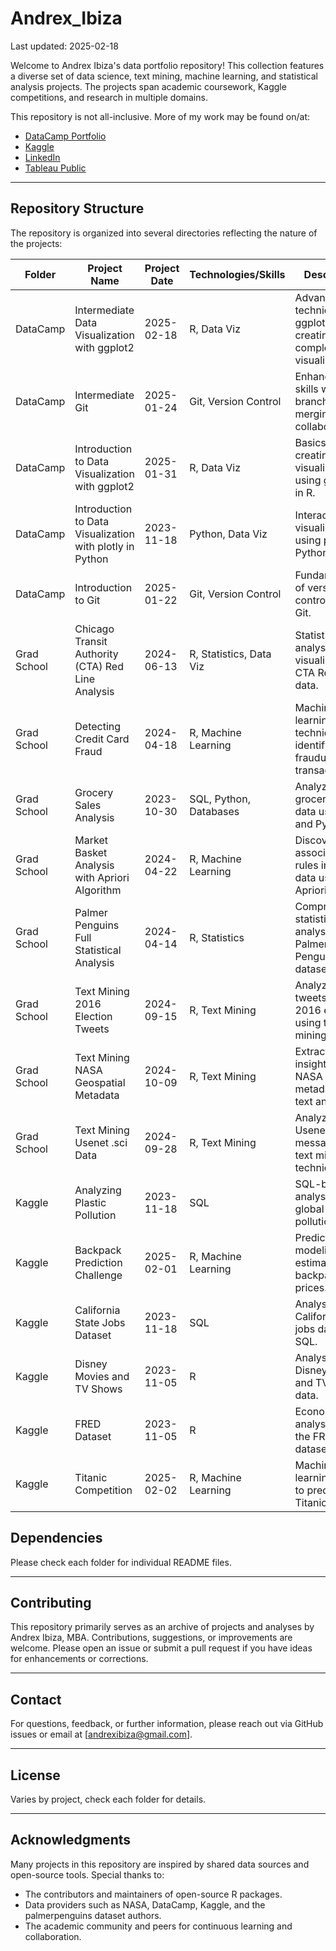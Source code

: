 # Andrex_Ibiza
Last updated: 2025-02-18

Welcome to Andrex Ibiza's data portfolio repository! This collection features a diverse set of data science, text mining, machine learning, and statistical analysis projects. The projects span academic coursework, Kaggle competitions, and research in multiple domains.

This repository is not all-inclusive. More of my work may be found on/at:
- [DataCamp Portfolio](https://www.datacamp.com/portfolio/andrexibiza)
- [Kaggle](https://www.kaggle.com/andrexibiza)
- [LinkedIn](https://www.linkedin.com/in/andrexibiza/)
- [Tableau Public](https://public.tableau.com/app/profile/andrex.ibiza/vizzes)
---

## Repository Structure

The repository is organized into several directories reflecting the nature of the projects:

| Folder | Project Name | Project Date | Technologies/Skills | Description | 
| --- | --- | --- | --- | --- |
| DataCamp | Intermediate Data Visualization with ggplot2 | 2025-02-18 | R, Data Viz | Advanced techniques in ggplot2 for creating complex visualizations. |
| DataCamp | Intermediate Git | 2025-01-24 | Git, Version Control | Enhances Git skills with branching, merging, and collaboration. |
| DataCamp | Introduction to Data Visualization with ggplot2 | 2025-01-31 | R, Data Viz | Basics of creating visualizations using ggplot2 in R. |
| DataCamp | Introduction to Data Visualization with plotly in Python | 2023-11-18 | Python, Data Viz | Interactive visualizations using plotly in Python. |
| DataCamp | Introduction to Git | 2025-01-22 | Git, Version Control | Fundamentals of version control using Git. |
| Grad School | Chicago Transit Authority (CTA) Red Line Analysis | 2024-06-13 | R, Statistics, Data Viz | Statistical analysis and visualization of CTA Red Line data. |
| Grad School | Detecting Credit Card Fraud | 2024-04-18 | R, Machine Learning | Machine learning techniques to identify fraudulent transactions. |
| Grad School | Grocery Sales Analysis | 2023-10-30 | SQL, Python, Databases | Analyzing grocery sales data using SQL and Python. |
| Grad School | Market Basket Analysis with Apriori Algorithm | 2024-04-22 | R, Machine Learning | Discovering association rules in retail data using Apriori. |
| Grad School | Palmer Penguins Full Statistical Analysis | 2024-04-14 | R, Statistics | Comprehensive statistical analysis of the Palmer Penguins dataset. |
| Grad School | Text Mining 2016 Election Tweets | 2024-09-15 | R, Text Mining | Analyzing tweets from the 2016 election using text mining. |
| Grad School | Text Mining NASA Geospatial Metadata | 2024-10-09 | R, Text Mining | Extracting insights from NASA metadata using text analysis. |
| Grad School | Text Mining Usenet .sci Data | 2024-09-28 | R, Text Mining | Analyzing Usenet messages with text mining techniques. |
| Kaggle  | Analyzing Plastic Pollution | 2023-11-18 | SQL | SQL-based analysis of global plastic pollution data. |
| Kaggle | Backpack Prediction Challenge | 2025-02-01 | R, Machine Learning | Predictive modeling to estimate backpack prices. |
| Kaggle | California State Jobs Dataset | 2023-11-18 | SQL | Analysis of California state jobs data using SQL. |
| Kaggle | Disney Movies and TV Shows | 2023-11-05 | R | Analysis of Disney's movie and TV show data. |
| Kaggle | FRED Dataset | 2023-11-05 | R | Economic data analysis using the FRED dataset. |
| Kaggle | Titanic Competition | 2025-02-02 | R, Machine Learning | Machine learning project to predict Titanic survival. |

## Dependencies
Please check each folder for individual README files.

---

## Contributing

This repository primarily serves as an archive of projects and analyses by Andrex Ibiza, MBA. Contributions, suggestions, or improvements are welcome. Please open an issue or submit a pull request if you have ideas for enhancements or corrections.

---

## Contact

For questions, feedback, or further information, please reach out via GitHub issues or email at [andrexibiza@gmail.com].

---

## License

Varies by project, check each folder for details.

---

## Acknowledgments

Many projects in this repository are inspired by shared data sources and open-source tools. Special thanks to:
- The contributors and maintainers of open-source R packages.
- Data providers such as NASA, DataCamp, Kaggle, and the palmerpenguins dataset authors.
- The academic community and peers for continuous learning and collaboration. 

